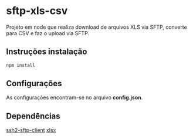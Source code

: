 # sftp-xls-csv

Projeto em node que realiza download de arquivos XLS via SFTP, converte para CSV e faz o upload via SFTP.

## Instruções instalação

```js
npm install
```

## Configurações

As configurações encontram-se no arquivo **config.json**.

## Dependências

[ssh2-sftp-client](https://github.com/theophilusx/ssh2-sftp-client)
[xlsx](https://github.com/mgcrea/node-xlsx)
